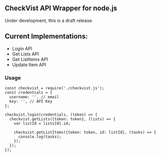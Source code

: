 ## CheckVist API Wrapper for node.js

Under development, this is a draft release. 


## Current Implementations:

* Login API
* Get Lists API
* Get ListItems API
* Update Item API


### Usage

```
const checkvist = require('./checkvist.js');
const credentials = {
  username: '', // email
  key: '', // API Key
};

checkvist.login(credentials, (token) => {
  checkvist.getLists({token: token}, (lists) => {
    var listId = lists[0].id;

    checkvist.getListItems({token: token, id: listId}, (tasks) => {
      console.log(tasks);
    });
  });
});
```
